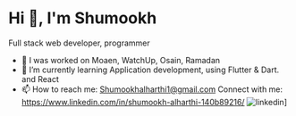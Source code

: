 # Hi 👋, I'm Shumookh
Full stack web developer, programmer

- 🔭 I was worked on Moaen, WatchUp, Osain, Ramadan
- 🌱 I’m currently learning Application development, using Flutter & Dart. and React
- 📫 How to reach me: Shumookhalharthi1@gmail.com
Connect with me:
https://www.linkedin.com/in/shumookh-alharthi-140b89216/
![linkedin](https://img.shields.io/badge/Linkedin-0e76a8?style=for-the-badge&logo=Linkedin&logoColor=white)]
